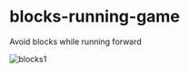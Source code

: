 # blocks-running-game
Avoid blocks while running forward

![blocks1](https://user-images.githubusercontent.com/85068297/177122610-100f1db2-336f-474b-a705-903fd35a2afe.png)
